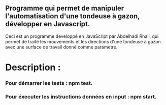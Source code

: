 ## Programme qui permet de manipuler l'automatisation d'une tondeuse à gazon, développer en Javascript.

Ceci est un programme developpé en JavaScript par Abdelhadi Rhali, qui permet de traité les mouvements et les directions d'une tondeuse à gazon avec une surface de travail donné comme paramètre.

# Description :

### Pour démarrer les tests : npm test.
### Pour éxecuter les instructions données en input : npm start.
